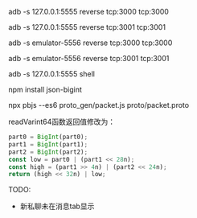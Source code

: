 adb -s 127.0.0.1:5555 reverse tcp:3000 tcp:3000

adb -s 127.0.0.1:5555 reverse tcp:3001 tcp:3001

adb -s emulator-5556 reverse tcp:3000 tcp:3000 

adb -s emulator-5556 reverse tcp:3001 tcp:3001 

adb -s 127.0.0.1:5555 shell

npm install json-bigint

npx pbjs --es6 proto_gen/packet.js proto/packet.proto

readVarint64函数返回值修改为：
```javascript
part0 = BigInt(part0);
part1 = BigInt(part1);
part2 = BigInt(part2);
const low = part0 | (part1 << 28n);
const high = (part1 >> 4n) | (part2 << 24n);
return (high << 32n) | low;
```

TODO:
- 新私聊未在消息tab显示